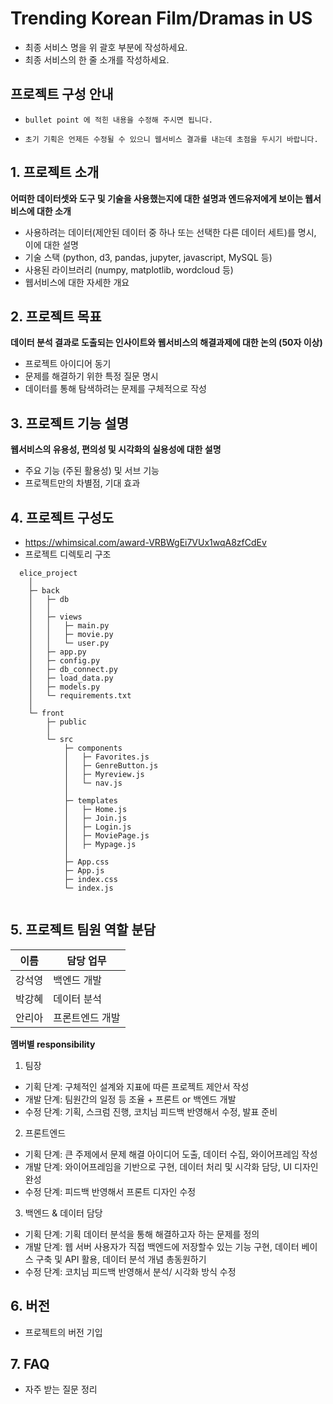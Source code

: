 # Trending Korean Film/Dramas in US

- 최종 서비스 명을 위 괄호 부분에 작성하세요.
- 최종 서비스의 한 줄 소개를 작성하세요.

## 프로젝트 구성 안내

- `bullet point 에 적힌 내용을 수정해 주시면 됩니다.`

- `초기 기획은 언제든 수정될 수 있으니 웹서비스 결과를 내는데 초점을 두시기 바랍니다.`

## 1. 프로젝트 소개

**어떠한 데이터셋와 도구 및 기술을 사용했는지에 대한 설명과 엔드유저에게 보이는 웹서비스에 대한 소개**

- 사용하려는 데이터(제안된 데이터 중 하나 또는 선택한 다른 데이터 세트)를 명시, 이에 대한 설명
- 기술 스택 (python, d3, pandas, jupyter, javascript, MySQL 등)
- 사용된 라이브러리 (numpy, matplotlib, wordcloud 등)
- 웹서비스에 대한 자세한 개요

## 2. 프로젝트 목표

**데이터 분석 결과로 도출되는 인사이트와 웹서비스의 해결과제에 대한 논의 (50자 이상)**

- 프로젝트 아이디어 동기
- 문제를 해결하기 위한 특정 질문 명시
- 데이터를 통해 탐색하려는 문제를 구체적으로 작성

## 3. 프로젝트 기능 설명

**웹서비스의 유용성, 편의성 및 시각화의 실용성에 대한 설명**

- 주요 기능 (주된 활용성) 및 서브 기능
- 프로젝트만의 차별점, 기대 효과

## 4. 프로젝트 구성도

- https://whimsical.com/award-VRBWgEi7VUx1wqA8zfCdEv
- 프로젝트 디렉토리 구조

```
  elice_project
    │
    ├─ back
    │   ├─ db
    │   │
    │   ├─ views
    │   │   ├─ main.py
    │   │   ├─ movie.py
    │   │   └─ user.py
    │   ├─ app.py
    │   ├─ config.py
    │   ├─ db_connect.py
    │   ├─ load_data.py
    │   ├─ models.py
    │   └─ requirements.txt
    │
    └─ front
        ├─ public
        │
        └─ src
            ├─ components
            │   ├─ Favorites.js
            │   ├─ GenreButton.js
            │   ├─ Myreview.js
            │   └─ nav.js
            │
            ├─ templates
            │   ├─ Home.js
            │   ├─ Join.js
            │   ├─ Login.js
            │   ├─ MoviePage.js
            │   ├─ Mypage.js
            │
            ├─ App.css
            ├─ App.js
            ├─ index.css
            └─ index.js


```

## 5. 프로젝트 팀원 역할 분담

| 이름   | 담당 업무       |
| ------ | --------------- |
| 강석영 | 백엔드 개발     |
| 박강혜 | 데이터 분석     |
| 안리아 | 프론트엔드 개발 |

**멤버별 responsibility**

1. 팀장

- 기획 단계: 구체적인 설계와 지표에 따른 프로젝트 제안서 작성
- 개발 단계: 팀원간의 일정 등 조율 + 프론트 or 백엔드 개발
- 수정 단계: 기획, 스크럼 진행, 코치님 피드백 반영해서 수정, 발표 준비

2. 프론트엔드

- 기획 단계: 큰 주제에서 문제 해결 아이디어 도출, 데이터 수집, 와이어프레임 작성
- 개발 단계: 와이어프레임을 기반으로 구현, 데이터 처리 및 시각화 담당, UI 디자인 완성
- 수정 단계: 피드백 반영해서 프론트 디자인 수정

3.  백엔드 & 데이터 담당

- 기획 단계: 기획 데이터 분석을 통해 해결하고자 하는 문제를 정의
- 개발 단계: 웹 서버 사용자가 직접 백엔드에 저장할수 있는 기능 구현, 데이터 베이스 구축 및 API 활용, 데이터 분석 개념 총동원하기
- 수정 단계: 코치님 피드백 반영해서 분석/ 시각화 방식 수정

## 6. 버전

- 프로젝트의 버전 기입

## 7. FAQ

- 자주 받는 질문 정리
